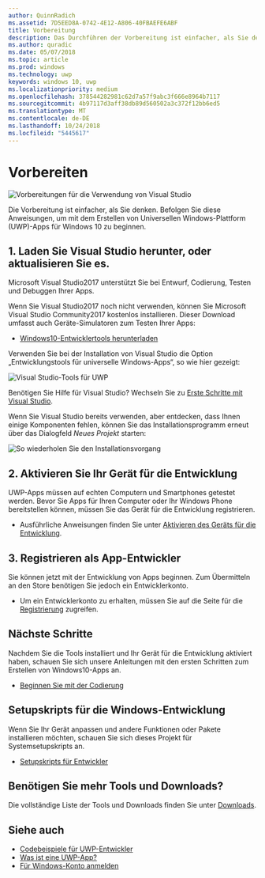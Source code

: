 ```yaml
---
author: QuinnRadich
ms.assetid: 7D5EED8A-0742-4E12-A806-40FBAEFE6ABF
title: Vorbereitung
description: Das Durchführen der Vorbereitung ist einfacher, als Sie denken. Befolgen Sie diese Anweisungen, um mit dem Erstellen von Universellen Windows-Plattform (UWP)-Apps für Windows 10 zu beginnen.
ms.author: quradic
ms.date: 05/07/2018
ms.topic: article
ms.prod: windows
ms.technology: uwp
keywords: windows 10, uwp
ms.localizationpriority: medium
ms.openlocfilehash: 378544282981c62d7a57f9abc3f666e8964b7117
ms.sourcegitcommit: 4b97117d3aff38db89d560502a3c372f12bb6ed5
ms.translationtype: MT
ms.contentlocale: de-DE
ms.lasthandoff: 10/24/2018
ms.locfileid: "5445617"
---
```

# <a name="get-set-up"></a>Vorbereiten

![Vorbereitungen für die Verwendung von Visual Studio](images/VisualStudio2017Hero_ImageXL-LG.png)

Die Vorbereitung ist einfacher, als Sie denken. Befolgen Sie diese Anweisungen, um mit dem Erstellen von Universellen Windows-Plattform (UWP)-Apps für Windows 10 zu beginnen.

## <a name="1-download-or-update-visual-studio"></a>1. Laden Sie Visual Studio herunter, oder aktualisieren Sie es.

Microsoft Visual Studio2017 unterstützt Sie bei Entwurf, Codierung, Testen und Debuggen Ihrer Apps.

Wenn Sie Visual Studio2017 noch nicht verwenden, können Sie Microsoft Visual Studio Community2017 kostenlos installieren. Dieser Download umfasst auch Geräte-Simulatoren zum Testen Ihrer Apps:

-   [Windows10-Entwicklertools herunterladen](https://go.microsoft.com/fwlink/p/?LinkID=534189)

Verwenden Sie bei der Installation von Visual Studio die Option „Entwicklungstools für universelle Windows-Apps“, so wie hier gezeigt:

![Visual Studio-Tools für UWP](images/vs-2017-community-setup.png)

Benötigen Sie Hilfe für Visual Studio? Wechseln Sie zu [Erste Schritte mit Visual Studio](https://www.visualstudio.com/vs/getting-started).

Wenn Sie Visual Studio bereits verwenden, aber entdecken, dass Ihnen einige Komponenten fehlen, können Sie das Installationsprogramm erneut über das Dialogfeld *Neues Projekt* starten:

   ![So wiederholen Sie den Installationsvorgang](images/win10-cs-install.png)


## <a name="2-enable-your-device-for-development"></a>2. Aktivieren Sie Ihr Gerät für die Entwicklung

UWP-Apps müssen auf echten Computern und Smartphones getestet werden. Bevor Sie Apps für Ihren Computer oder Ihr Windows Phone bereitstellen können, müssen Sie das Gerät für die Entwicklung registrieren.

-   Ausführliche Anweisungen finden Sie unter [Aktivieren des Geräts für die Entwicklung](enable-your-device-for-development.md).

## <a name="3-register-as-an-app-developer"></a>3. Registrieren als App-Entwickler

Sie können jetzt mit der Entwicklung von Apps beginnen. Zum Übermitteln an den Store benötigen Sie jedoch ein Entwicklerkonto.

-   Um ein Entwicklerkonto zu erhalten, müssen Sie auf die Seite für die [Registrierung](sign-up.md) zugreifen.

## <a name="whats-next"></a>Nächste Schritte

Nachdem Sie die Tools installiert und Ihr Gerät für die Entwicklung aktiviert haben, schauen Sie sich unsere Anleitungen mit den ersten Schritten zum Erstellen von Windows10-Apps an.

-   [Beginnen Sie mit der Codierung](create-uwp-apps.md)

## <a name="windows-development-setup-scripts"></a>Setupskripts für die Windows-Entwicklung

Wenn Sie Ihr Gerät anpassen und andere Funktionen oder Pakete installieren möchten, schauen Sie sich dieses Projekt für Systemsetupskripts an.

- [Setupskripts für Entwickler](https://github.com/Microsoft/windows-dev-box-setup-scripts)

## <a name="want-more-tools-and-downloads"></a>Benötigen Sie mehr Tools und Downloads?

Die vollständige Liste der Tools und Downloads finden Sie unter [Downloads](http://go.microsoft.com/fwlink/p/?linkid=285935).

## <a name="see-also"></a>Siehe auch

* [Codebeispiele für UWP-Entwickler](https://developer.microsoft.com/windows/samples)
* [Was ist eine UWP-App?](universal-application-platform-guide.md)
* [Für Windows-Konto anmelden](sign-up.md)
